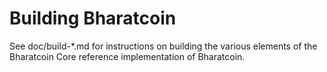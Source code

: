 Building Bharatcoin
================

See doc/build-*.md for instructions on building the various
elements of the Bharatcoin Core reference implementation of Bharatcoin.
